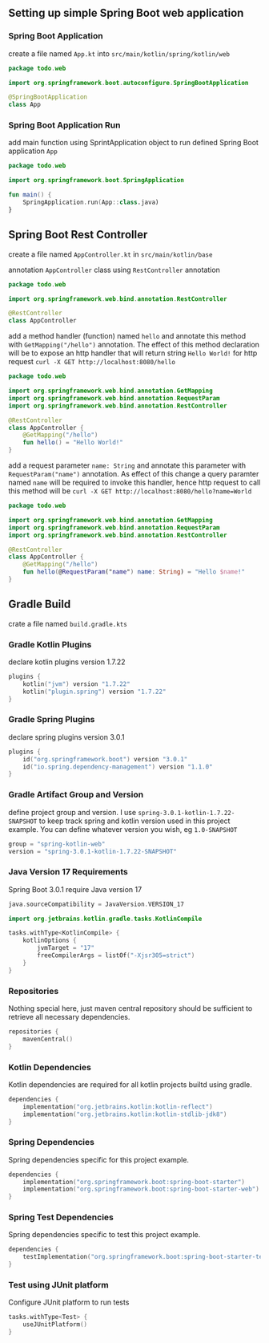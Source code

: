 ## Setting up simple Spring Boot web application

### Spring Boot Application

create a file named ```App.kt``` into ```src/main/kotlin/spring/kotlin/web```

```kotlin
package todo.web

import org.springframework.boot.autoconfigure.SpringBootApplication

@SpringBootApplication
class App
```

### Spring Boot Application Run

add main function using SprintApplication object to run defined Spring Boot application ```App```

```kotlin
package todo.web

import org.springframework.boot.SpringApplication

fun main() {
    SpringApplication.run(App::class.java)
}
```

## Spring Boot Rest Controller

create a file named ```AppController.kt``` in ```src/main/kotlin/base```

annotation ```AppController``` class using ```RestController``` annotation

```kotlin
package todo.web

import org.springframework.web.bind.annotation.RestController

@RestController
class AppController
```

add a method handler (function) named ```hello``` and annotate this method with ```GetMapping("/hello")``` annotation.
The effect of this method declaration will be to expose an http handler that will return string ```Hello World!``` for
http request ```curl -X GET http://localhost:8080/hello```

```kotlin
package todo.web

import org.springframework.web.bind.annotation.GetMapping
import org.springframework.web.bind.annotation.RequestParam
import org.springframework.web.bind.annotation.RestController

@RestController
class AppController {
    @GetMapping("/hello")
    fun hello() = "Hello World!"
}
```

add a request parameter ```name: String``` and annotate this parameter with ```RequestParam("name")``` annotation. As
effect of this change a query paramter named ```name``` will be required to invoke this handler, hence http request to
call this method will be ```curl -X GET http://localhost:8080/hello?name=World```

```kotlin
package todo.web

import org.springframework.web.bind.annotation.GetMapping
import org.springframework.web.bind.annotation.RequestParam
import org.springframework.web.bind.annotation.RestController

@RestController
class AppController {
    @GetMapping("/hello")
    fun hello(@RequestParam("name") name: String) = "Hello $name!"
}
```

## Gradle Build

crate a file named ```build.gradle.kts```

### Gradle Kotlin Plugins

declare kotlin plugins version 1.7.22

```kotlin
plugins {
    kotlin("jvm") version "1.7.22"
    kotlin("plugin.spring") version "1.7.22"
}
```

### Gradle Spring Plugins

declare spring plugins version 3.0.1

```kotlin
plugins {
    id("org.springframework.boot") version "3.0.1"
    id("io.spring.dependency-management") version "1.1.0"
}
```

### Gradle Artifact Group and Version

define project group and version. I use ```spring-3.0.1-kotlin-1.7.22-SNAPSHOT``` to keep track spring and kotlin
version used in this project example. You can define whatever version you wish, eg ```1.0-SNAPSHOT```

```kotlin
group = "spring-kotlin-web"
version = "spring-3.0.1-kotlin-1.7.22-SNAPSHOT"
```

### Java Version 17 Requirements

Spring Boot 3.0.1 require Java version 17

```kotlin
java.sourceCompatibility = JavaVersion.VERSION_17
```

```kotlin
import org.jetbrains.kotlin.gradle.tasks.KotlinCompile

tasks.withType<KotlinCompile> {
    kotlinOptions {
        jvmTarget = "17"
        freeCompilerArgs = listOf("-Xjsr305=strict")
    }
}
```

### Repositories

Nothing special here, just maven central repository should be sufficient to retrieve all necessary dependencies.

```kotlin
repositories {
    mavenCentral()
}
```

### Kotlin Dependencies

Kotlin dependencies are required for all kotlin projects builtd using gradle.

```kotlin
dependencies {
    implementation("org.jetbrains.kotlin:kotlin-reflect")
    implementation("org.jetbrains.kotlin:kotlin-stdlib-jdk8")
}
```

### Spring Dependencies

Spring dependencies specific for this project example.

```kotlin
dependencies {
    implementation("org.springframework.boot:spring-boot-starter")
    implementation("org.springframework.boot:spring-boot-starter-web")
}
```

### Spring Test Dependencies

Spring dependencies specific to test this project example.

```kotlin
dependencies {
    testImplementation("org.springframework.boot:spring-boot-starter-test")
}
```

### Test using JUnit platform

Configure JUnit platform to run tests

```kotlin
tasks.withType<Test> {
    useJUnitPlatform()
}
```
